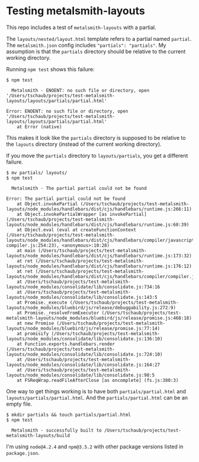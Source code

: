 # Testing metalsmith-layouts

This repo includes a test of `metalsmith-layouts` with a partial.

The `layouts/nested/layout.html` template refers to a partial named `partial`.  The `metalsmith.json` config includes `"partials": "partials"`.  My assumption is that the `partials` directory should be relative to the current working directory.

Running `npm test` shows this failure:

```
$ npm test

  Metalsmith · ENOENT: no such file or directory, open '/Users/tschaub/projects/test-metalsmith-layouts/layouts/partials/partial.html'

Error: ENOENT: no such file or directory, open '/Users/tschaub/projects/test-metalsmith-layouts/layouts/partials/partial.html'
    at Error (native)
```

This makes it look like the `partials` directory is supposed to be relative to the `layouts` directory (instead of the current working directory).

If you move the `partials` directory to `layouts/partials`, you get a different failure.

```
$ mv partials/ layouts/
$ npm test

  Metalsmith · The partial partial could not be found

Error: The partial partial could not be found
    at Object.invokePartial (/Users/tschaub/projects/test-metalsmith-layouts/node_modules/handlebars/dist/cjs/handlebars/runtime.js:266:11)
    at Object.invokePartialWrapper [as invokePartial] (/Users/tschaub/projects/test-metalsmith-layouts/node_modules/handlebars/dist/cjs/handlebars/runtime.js:68:39)
    at Object.eval (eval at createFunctionContext (/Users/tschaub/projects/test-metalsmith-layouts/node_modules/handlebars/dist/cjs/handlebars/compiler/javascript-compiler.js:254:23), <anonymous>:10:28)
    at main (/Users/tschaub/projects/test-metalsmith-layouts/node_modules/handlebars/dist/cjs/handlebars/runtime.js:173:32)
    at ret (/Users/tschaub/projects/test-metalsmith-layouts/node_modules/handlebars/dist/cjs/handlebars/runtime.js:176:12)
    at ret (/Users/tschaub/projects/test-metalsmith-layouts/node_modules/handlebars/dist/cjs/handlebars/compiler/compiler.js:525:21)
    at /Users/tschaub/projects/test-metalsmith-layouts/node_modules/consolidate/lib/consolidate.js:734:16
    at /Users/tschaub/projects/test-metalsmith-layouts/node_modules/consolidate/lib/consolidate.js:143:5
    at Promise._execute (/Users/tschaub/projects/test-metalsmith-layouts/node_modules/bluebird/js/release/debuggability.js:272:9)
    at Promise._resolveFromExecutor (/Users/tschaub/projects/test-metalsmith-layouts/node_modules/bluebird/js/release/promise.js:468:18)
    at new Promise (/Users/tschaub/projects/test-metalsmith-layouts/node_modules/bluebird/js/release/promise.js:77:14)
    at promisify (/Users/tschaub/projects/test-metalsmith-layouts/node_modules/consolidate/lib/consolidate.js:136:10)
    at Function.exports.handlebars.render (/Users/tschaub/projects/test-metalsmith-layouts/node_modules/consolidate/lib/consolidate.js:724:10)
    at /Users/tschaub/projects/test-metalsmith-layouts/node_modules/consolidate/lib/consolidate.js:164:27
    at /Users/tschaub/projects/test-metalsmith-layouts/node_modules/consolidate/lib/consolidate.js:98:5
    at FSReqWrap.readFileAfterClose [as oncomplete] (fs.js:380:3)
```

One way to get things working is to have both `partials/partial.html` and `layouts/partials/partial.html`.  And the `partials/partial.html` can be an empty file.

```
$ mkdir partials && touch partials/partial.html
$ npm test

  Metalsmith · successfully built to /Users/tschaub/projects/test-metalsmith-layouts/build
```

I'm using `node@4.2.4` and `npm@3.5.2` with other package versions listed in `package.json`.

